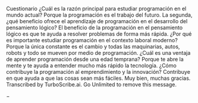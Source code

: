 Cuestionario
¿Cuál es la razón principal para estudiar programación en
el mundo actual? Porque la programación es el trabajo del
futuro. La segunda, ¿qué beneficio ofrece el aprendizaje de
programación en el desarrollo del pensamiento lógico? El
beneficio de la programación en el pensamiento lógico es
que te ayuda a resolver problemas de forma más
rápida. ¿Por qué es importante estudiar programación en el
contexto laboral moderno? Porque la única constante es el
cambio y todas las maquinarias, autos, robots y todo se
mueven por medio de programación.
¿Cuál es una ventaja de aprender programación desde una
edad temprana? Porque te abre la mente y te ayuda a
entender mucho más rápido la tecnología. ¿Cómo contribuye
la programación al emprendimiento y la innovación?
Contribuye en que ayuda a que las cosas sean más
fáciles. Muy bien, muchas gracias.
Transcribed by TurboScribe.ai. Go Unlimited to remove
this message.

−
